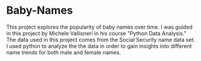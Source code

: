 # Baby-Names

This project explores the popularity of baby names over time.
I was guided in this project by Michele Vallisneri in his course "Python Data Analysis." 
The data used in this project comes from the Social Security name data set.    
I used python to analyze the the data in order to gain insights into different name trends for both male and female names. 
